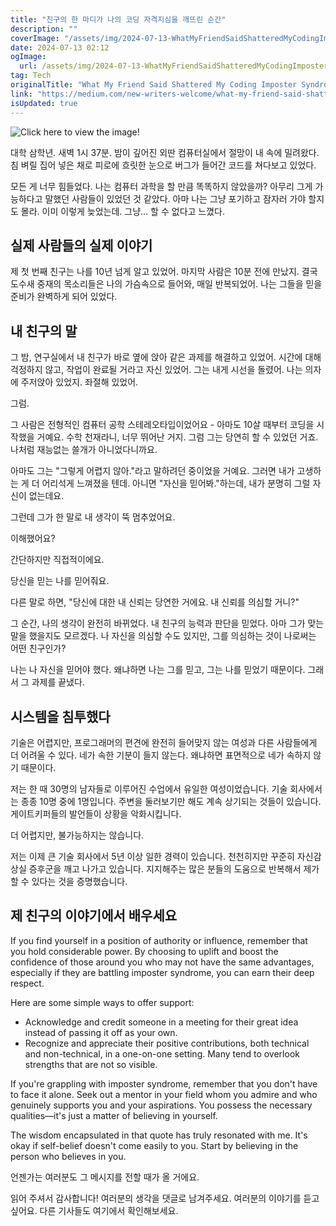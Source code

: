 ```yaml
---
title: "친구의 한 마디가 나의 코딩 자격지심을 깨뜨린 순간"
description: ""
coverImage: "/assets/img/2024-07-13-WhatMyFriendSaidShatteredMyCodingImposterSyndrome_0.png"
date: 2024-07-13 02:12
ogImage: 
  url: /assets/img/2024-07-13-WhatMyFriendSaidShatteredMyCodingImposterSyndrome_0.png
tag: Tech
originalTitle: "What My Friend Said Shattered My Coding Imposter Syndrome"
link: "https://medium.com/new-writers-welcome/what-my-friend-said-shattered-my-coding-imposter-syndrome-c908b9c3f271"
isUpdated: true
---
```





![Click here to view the image!](/assets/img/2024-07-13-WhatMyFriendSaidShatteredMyCodingImposterSyndrome_0.png)

대학 삼학년. 새벽 1시 37분. 밤이 깊어진 외딴 컴퓨터실에서 절망이 내 속에 밀려왔다. 침 벼릴 집어 넣은 채로 피로에 흐릿한 눈으로 버그가 들어간 코드를 쳐다보고 있었다.

모든 게 너무 힘들었다. 나는 컴퓨터 과학을 할 만큼 똑똑하지 않았을까? 아무리 그게 가능하다고 말했던 사람들이 있었던 것 같았다. 아마 나는 그냥 포기하고 잠자러 가야 할지도 몰라. 이미 이렇게 늦었는데. 그냥… 할 수 없다고 느꼈다.

## 실제 사람들의 실제 이야기

<div class="content-ad"></div>

제 첫 번째 친구는 나를 10년 넘게 알고 있었어. 마지막 사람은 10분 전에 만났지. 결국 도수새 중재의 목소리들은 나의 가슴속으로 들어와, 매일 반복되었어. 나는 그들을 믿을 준비가 완벽하게 되어 있었다.

## 내 친구의 말

그 밤, 연구실에서 내 친구가 바로 옆에 앉아 같은 과제를 해결하고 있었어. 시간에 대해 걱정하지 않고, 작업이 완료될 거라고 자신 있었어. 그는 내게 시선을 돌렸어. 나는 의자에 주저앉아 있었지. 좌절해 있었어.

<div class="content-ad"></div>

그럼.

그 사람은 전형적인 컴퓨터 공학 스테레오타입이었어요 - 아마도 10살 때부터 코딩을 시작했을 거예요. 수학 천재라니, 너무 뛰어난 거지. 그럼 그는 당연히 할 수 있었던 거죠. 나처럼 재능없는 쓸개가 아니었다니까요.

아마도 그는 "그렇게 어렵지 않아."라고 말하려던 중이었을 거예요. 그러면 내가 고생하는 게 더 어리석게 느껴졌을 텐데. 아니면 "자신을 믿어봐."하는데, 내가 분명히 그럴 자신이 없는데요.

그런데 그가 한 말로 내 생각이 뚝 멈추었어요.

<div class="content-ad"></div>

이해했어요?

간단하지만 직접적이에요.

당신을 믿는 나를 믿어줘요.

다른 말로 하면, "당신에 대한 내 신뢰는 당연한 거에요. 내 신뢰를 의심할 거니?"

<div class="content-ad"></div>

그 순간, 나의 생각이 완전히 바뀌었다. 내 친구의 능력과 판단을 믿었다. 아마 그가 맞는 말을 했을지도 모르겠다. 나 자신을 의심할 수도 있지만, 그를 의심하는 것이 나로써는 어떤 친구인가?

나는 나 자신을 믿어야 했다. 왜냐하면 나는 그를 믿고, 그는 나를 믿었기 때문이다. 그래서 그 과제를 끝냈다.

## 시스템을 침투했다

기술은 어렵지만, 프로그래머의 편견에 완전히 들어맞지 않는 여성과 다른 사람들에게 더 어려울 수 있다. 네가 속한 기분이 들지 않는다. 왜냐하면 표면적으로 네가 속하지 않기 때문이다.

<div class="content-ad"></div>

저는 한 때 30명의 남자들로 이루어진 수업에서 유일한 여성이었습니다. 기술 회사에서는 종종 10명 중에 1명입니다. 주변을 둘러보기만 해도 계속 상기되는 것들이 있습니다. 게이트키퍼들의 발언들이 상황을 악화시킵니다.

더 어렵지만, 불가능하지는 않습니다.

저는 이제 큰 기술 회사에서 5년 이상 일한 경력이 있습니다. 천천히지만 꾸준히 자신감 상실 증후군을 깨고 나가고 있습니다. 지지해주는 많은 분들의 도움으로 반복해서 제가 할 수 있다는 것을 증명했습니다.

## 제 친구의 이야기에서 배우세요

<div class="content-ad"></div>

If you find yourself in a position of authority or influence, remember that you hold considerable power. By choosing to uplift and boost the confidence of those around you who may not have the same advantages, especially if they are battling imposter syndrome, you can earn their deep respect.

Here are some simple ways to offer support:

- Acknowledge and credit someone in a meeting for their great idea instead of passing it off as your own.
- Recognize and appreciate their positive contributions, both technical and non-technical, in a one-on-one setting. Many tend to overlook strengths that are not so visible.

If you're grappling with imposter syndrome, remember that you don't have to face it alone. Seek out a mentor in your field whom you admire and who genuinely supports you and your aspirations. You possess the necessary qualities—it's just a matter of believing in yourself.

The wisdom encapsulated in that quote has truly resonated with me. It's okay if self-belief doesn't come easily to you. Start by believing in the person who believes in you.

<div class="content-ad"></div>

언젠가는 여러분도 그 메시지를 전할 때가 올 거에요.

읽어 주셔서 감사합니다! 여러분의 생각을 댓글로 남겨주세요. 여러분의 이야기를 듣고 싶어요. 다른 기사들도 여기에서 확인해보세요.